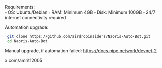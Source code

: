 
Requirements:  
▫️ OS: Ubuntu/Debian
▫️ RAM: Minimum 4GB
▫️ Disk: Minimum 100GB
▫️ 24/7 internet connectivity required

Automation upgrade:
  ```bash
   git clone https://github.com/airdropinsiders/Naoris-Auto-Bot.git
   cd Naoris-Auto-Bot
   ```


Manual upgrade, if automation failed:
https://docs.pipe.network/devnet-2


x.com/amrit12005
